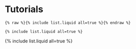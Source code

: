 # Tutorials

```
{% raw %}{% include list.liquid all=true %}{% endraw %}

{% include list.liquid all=true %}
```

{% include list.liquid all=true %}
